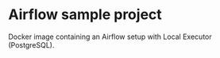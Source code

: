 # Airflow sample project
Docker image containing an Airflow setup with Local Executor (PostgreSQL).  
